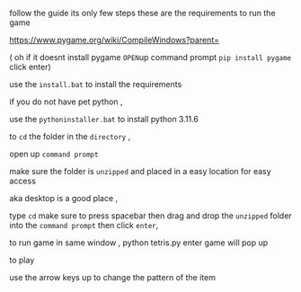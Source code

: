 follow the guide its only few steps 
these are the requirements to run the game 

https://www.pygame.org/wiki/CompileWindows?parent=

( oh if it doesnt install pygame `OPEN`up command prompt 
   `pip install pygame` click enter)

use the `install.bat` to install the requirements

if you do not have pet python ,

use the `pythoninstaller.bat` to install python 3.11.6

to `cd` the folder in the `directory` , 

open up `command prompt` 

make sure the folder is `unzipped` and placed in a easy location for easy access

aka desktop is a good place , 

type `cd` make sure to press spacebar then drag and drop the `unzipped` folder into the `command prompt` then click `enter`, 

to run game in same window , python tetris.py enter game will pop up 

to play 

use the arrow keys
up to change the pattern of the item
